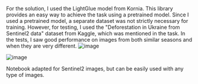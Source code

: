 For the solution, I used the LightGlue model from Kornia. This library provides an easy way to achieve the task using a pretrained model. Since I used a pretrained model, a separate dataset was not strictly necessary for training. However, for testing, I used the "Deforestation in Ukraine from Sentinel2 data" dataset from Kaggle, which was mentioned in the task. 
In the tests, I saw good performance on images from both similar seasons and when they are very different.
![image](https://github.com/user-attachments/assets/8244f7ff-c3bd-4bc5-9c95-f7142affd8b3)

![image](https://github.com/user-attachments/assets/0e2390c1-e6b0-4777-9fb6-933e0e857032)

Notebook adapted for Sentinel2 images, but can be easily used with any type of images. 
